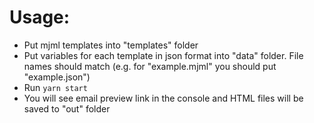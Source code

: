 # Usage:
* Put mjml templates into "templates" folder
* Put variables for each template in json format into "data" folder. File names should match (e.g. for "example.mjml" you should put "example.json")
* Run `yarn start`
* You will see email preview link in the console and HTML files will be saved to "out" folder
